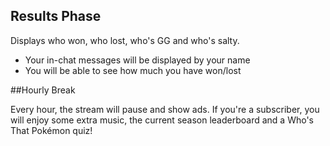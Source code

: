 ## Results Phase

Displays who won, who lost, who's GG and who's salty. 
* Your in-chat messages will be displayed by your name
* You will be able to see how much you have won/lost

##Hourly Break

Every hour, the stream will pause and show ads.  If you're a subscriber, you will enjoy some extra music, the current season leaderboard and a Who's That Pokémon quiz!